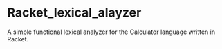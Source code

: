 # Racket_lexical_alayzer
A simple functional lexical analyzer for the Calculator language written in Racket. 
